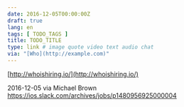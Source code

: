 ```yaml
---
date: 2016-12-05T00:00:00Z
draft: true
lang: en
tags: [ TODO_TAGS ]
title: TODO_TITLE
type: link # image quote video text audio chat
via: "[Who](http://example.com)"
---
```



[http://whoishiring.io/](http://whoishiring.io/)

2016-12-05 via Michael Brown
https://ios.slack.com/archives/jobs/p1480956925000004
